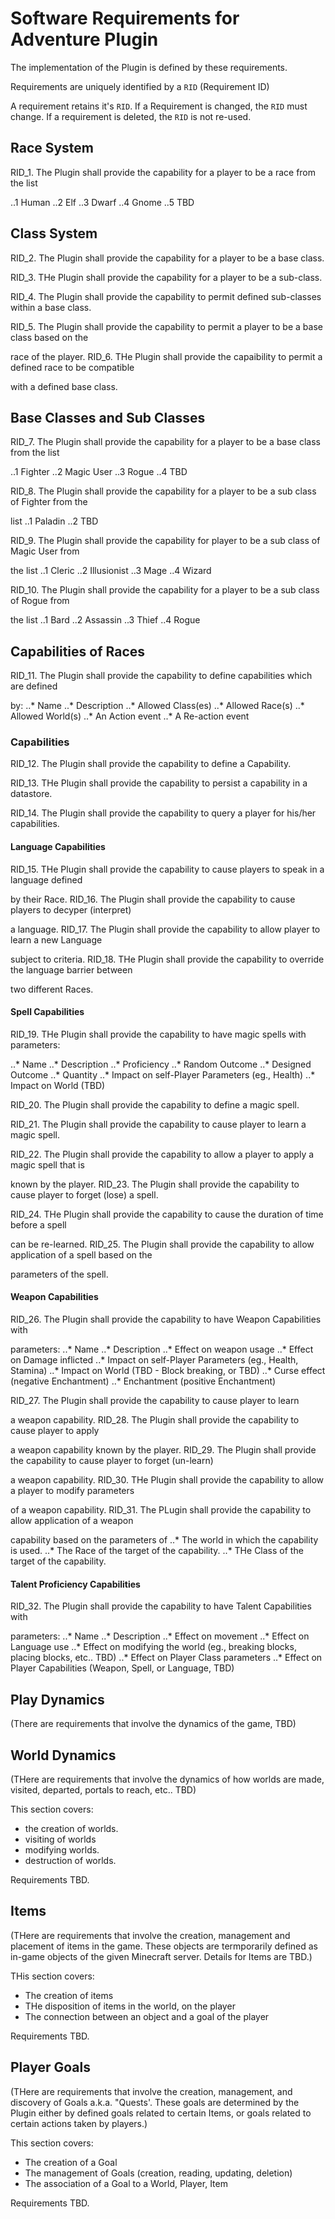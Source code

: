 # Software Requirements for Adventure Plugin

The implementation of the Plugin is defined by these requirements.

Requirements are uniquely identified by a `RID` (Requirement ID)

A requirement retains it's `RID`.  If a Requirement is changed, the `RID` must change.
If a requirement is deleted, the `RID` is not re-used.

## Race System

RID_1.  The Plugin shall provide the capability for a player to be a race from the list

..1 Human
..2 Elf
..3 Dwarf
..4 Gnome
..5 TBD

## Class System

RID_2. The Plugin shall provide the capability for a player to be a base class.

RID_3. THe Plugin shall provide the capability for a player to be a sub-class.

RID_4. The Plugin shall provide the capability to permit defined sub-classes within a base class.

RID_5. The Plugin shall provide the capability to permit a player to be a base class based on the 

race of the player.
RID_6. THe Plugin shall provide the capaibility to permit a defined race to be compatible

with a defined base class.

## Base Classes and Sub Classes

RID_7. The Plugin shall provide the capability for a player to be a base class from the list

..1 Fighter
..2 Magic User
..3 Rogue
..4 TBD

RID_8. The Plugin shall provide the capability for a player to be a sub class of Fighter from the

list
..1 Paladin
..2 TBD

RID_9. The Plugin shall provide the capability for player to be a sub class of Magic User from 

the list
..1 Cleric
..2 Illusionist
..3 Mage
..4 Wizard

RID_10. The Plugin shall provide the capability for a player to be a sub class of Rogue from

the list
..1 Bard
..2 Assassin
..3 Thief
..4 Rogue

## Capabilities of Races

RID_11. The Plugin shall provide the capability to define capabilities which are defined

by:
..* Name
..* Description
..* Allowed Class(es)
..* Allowed Race(s)
..* Allowed World(s)
..* An Action event
..* A Re-action event


### Capabilities

RID_12.  The Plugin shall provide the capability to define a Capability.

RID_13.  THe Plugin shall provide the capability to persist a capability in a datastore.

RID_14.  The Plugin shall provide the capability to query a player for his/her capabilities.



#### Language Capabilities

RID_15.  THe Plugin shall provide the capability to cause players to speak in a language defined

by their Race.
RID_16.  The Plugin shall provide the capability to cause players to decyper (interpret)

a language.
RID_17.  The Plugin shall provide the capability to allow player to learn a new Language 

subject to criteria.
RID_18. THe Plugin shall provide the capability to override the language barrier between

two different Races.

####  Spell Capabilities

RID_19.  THe Plugin shall provide the capability to have magic spells with parameters:

..* Name
..* Description
..* Proficiency
..* Random Outcome
..* Designed Outcome
..* Quantity
..* Impact on self-Player Parameters (eg., Health)
..* Impact on World (TBD)

RID_20.  The Plugin shall provide the capability to define a magic spell.

RID_21.  The Plugin shall provide the capability to cause player to learn a magic spell.

RID_22.  The Plugin shall provide the capability to allow a player to apply a magic spell that is 

known by the player.
RID_23.  The Plugin shall provide the capability to cause player to forget (lose) a spell.

RID_24.  THe Plugin shall provide the capability to cause the duration of time before a spell

can be re-learned.
RID_25.  The Plugin shall provide the capability to allow application of a spell based on the 

parameters of the spell.


#### Weapon Capabilities

RID_26. The Plugin shall provide the capability to have Weapon Capabilities with

parameters:
..* Name
..* Description
..* Effect on weapon usage
..* Effect on Damage inflicted
..* Impact on self-Player Parameters (eg., Health, Stamina)
..* Impact on World (TBD - Block breaking, or TBD)
..* Curse effect  (negative Enchantment)
..* Enchantment (positive Enchantment)

RID_27. The Plugin shall provide the capability to cause player to learn

a weapon capability.
RID_28. The Plugin shall provide the capability to cause player to apply

a weapon capability known by the player.
RID_29.  The Plugin shall provide the capability to cause player to forget (un-learn)

a weapon capability.
RID_30.  THe Plugin shall provide the capability to allow a player to modify parameters

of a weapon capability.
RID_31.  The PLugin shall provide the capability to allow application of a weapon

capability based on the parameters of
..* The world in which the capability is used.
..* The Race of the target of the capability.
..* THe Class of the target of the capability.

#### Talent Proficiency Capabilities

RID_32. The Plugin shall provide the capability to have Talent Capabilities with

parameters:
..* Name
..* Description
..* Effect on movement
..* Effect on Language use
..* Effect on modifying the world (eg., breaking blocks, placing blocks, etc.. TBD)
..* Effect on Player Class parameters
..* Effect on Player Capabilities (Weapon, Spell, or Language, TBD)


## Play Dynamics

(There are requirements that involve the dynamics of the game, TBD)


## World Dynamics

(THere are requirements that involve the dynamics of how worlds are made, visited,
departed, portals to reach, etc.. TBD)

This section covers:
* the creation of worlds.
* visiting of worlds
* modifying worlds.
* destruction of worlds.

Requirements TBD.

## Items

(THere are requirements that involve the creation, management and placement
of items in the game.  These objects are termporarily defined as in-game objects
of the given Minecraft server.  Details for Items are TBD.)

THis section covers:

* The creation of items
* THe disposition of items in the world, on the player
* The connection between an object and a goal of the player

Requirements TBD.

## Player Goals

(THere are requirements that involve the creation, management, and
discovery of Goals a.k.a. "Quests'.  These goals are determined by
the Plugin either by defined goals related to certain Items, or 
goals related to certain actions taken by players.)

This section covers:

* The creation of a Goal
* The management of Goals (creation, reading, updating, deletion)
* The association of a Goal to a World, Player, Item

Requirements TBD.





